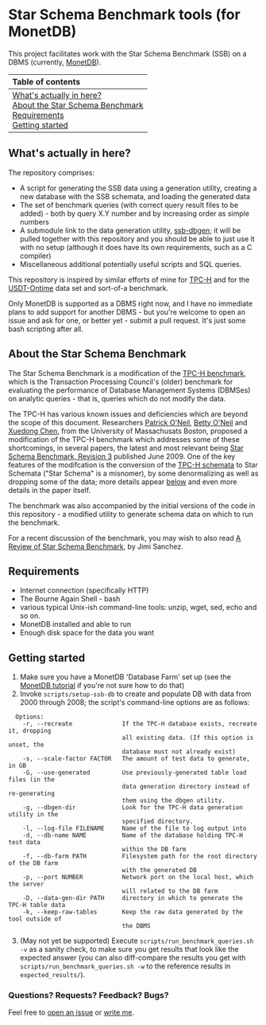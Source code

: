 # Star Schema Benchmark tools (for MonetDB)

This project facilitates work with the Star Schema Benchmark (SSB) on a DBMS (currently, [MonetDB](https://www.monetdb.org/)).

| Table of contents|
|:----------------|
| [What's actually in here?](#whats-in-it)<br>  [About the Star Schema Benchmark](#about-ssb)<br> [Requirements](#requirements)<br> [Getting started](#getting-started)<br>|

## <a name="whats-in-it">What's actually in here?</a>

The repository comprises:

* A script for generating the SSB data using a generation utility, creating a new database with the SSB schemata, and loading the generated data
* The set of benchmark queries (with correct query result files to be added) - both by query X.Y number and by increasing order as simple numbers
* A submodule link to the data generation utility, [ssb-dbgen](https://github.com/eyalroz/ssb-dbgen); it will be pulled together with this repository and you should be able to just use it with no setup (although it does have its own requirements, such as a C compiler)
* Miscellaneous additional potentially useful scripts and SQL queries.

This repository is inspired by similar efforts of mine for [TPC-H](https://github.com/eyalroz/tpch-tools) and for the [USDT-Ontime](https://github.com/eyalroz/tpch-tools) data set and sort-of-a benchmark.

Only MonetDB is supported as a DBMS right now, and I have no immediate plans to add support for another DBMS - but you're welcome to open an issue and ask for one, or better yet - submit a pull request. It's just some bash scripting after all.

## <a name="about-ssb">About the Star Schema Benchmark</a>

The Star Schema Benchmark is a modification of the [TPC-H benchmark](http://tpc.org/tpch/), which is the Transaction Processing Council's (older) benchmark for evaluating the performance of Database Management Systems (DBMSes) on analytic queries - that is, queries which do not modify the data.

The TPC-H has various known issues and deficiencies which are beyond the scope of this document. Researchers [Patrick O'Neil](http://www.cs.umb.edu/~poneil/), [Betty O'Neil](http://www.cs.umb.edu/~eoneil/) and [Xuedong Chen](https://www.linkedin.com/in/xuedong-chen-18414ba/), from the University of Massachusats Boston, proposed a modification of the TPC-H benchmark which addresses some of these shortcomings, in several papers, the latest and most relevant being [Star Schema Benchmark, Revision 3](http://www.cs.umb.edu/~poneil/StarSchemaB.PDF) published June 2009. One of the key features of the modifcation is the conversion of the [TPC-H schemata](http://kejser.org/wp-content/uploads/2014/06/image_thumb2.png) to Star Schemata ("Star Schema" is a misnomer), by some denormalizing as well as dropping some of the data; more details appear <a href="#difference-from-tpch">below</a> and even more details in the paper itself.

The benchmark was also accompanied by the initial versions of the code in this repository - a modified utility to generate schema data on which to run the benchmark.

For a recent discussion of the benchmark, you may wish to also read [A Review of Star Schema Benchmark](https://arxiv.org/pdf/1606.00295.pdf), by Jimi Sanchez.

## <a name="requirements"> Requirements

* Internet connection (specifically HTTP)
* The Bourne Again Shell - bash
* various typical Unix-ish command-line tools: unzip, wget, sed, echo and so on.
* MonetDB installed and able to run
* Enough disk space for the data you want

## <a name="getting-started"> Getting started

1. Make sure you have a MonetDB 'Database Farm' set up (see the [MonetDB tutorial](https://www.monetdb.org/Documentation/UserGuide/Tutorial) if you're not sure how to do that)
2. Invoke `scripts/setup-ssb-db` to create and populate DB with data from 2000 through 2008; the script's command-line options are as follows:
```
  Options:
    -r, --recreate              If the TPC-H database exists, recreate it, dropping
                                all existing data. (If this option is unset, the 
                                database must not already exist)
    -s, --scale-factor FACTOR   The amount of test data to generate, in GB
    -G, --use-generated         Use previously-generated table load files (in the
                                data generation directory instead of re-generating
                                them using the dbgen utility.
    -g, --dbgen-dir             Look for the TPC-H data generation utility in the
                                specified directory.
    -l, --log-file FILENAME     Name of the file to log output into
    -d, --db-name NAME          Name of the database holding TPC-H test data
                                within the DB farm
    -f, --db-farm PATH          Filesystem path for the root directory of the DB farm
                                with the generated DB
    -p, --port NUMBER           Network port on the local host, which the server
                                will related to the DB farm
    -D, --data-gen-dir PATH     directory in which to generate the TPC-H table data
    -k, --keep-raw-tables       Keep the raw data generated by the tool outside of
                                the DBMS
```
3. (May not yet be supported) Execute `scripts/run_benchmark_queries.sh -v` as a sanity check, to make sure you get results that look like the expected answer (you can also diff-compare the results you get with  `scripts/run_benchmark_queries.sh -w` to the reference results in `expected_results/`).

### Questions? Requests? Feedback? Bugs?

Feel free to [open an issue](https://github.com/eyalroz/usdt-ontime-tools/issues) or [write me](mailto:E.Rozenberg@cwi.nl).

